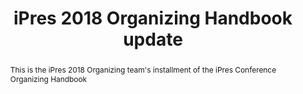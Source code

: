 ---
abstract: This is the iPres 2018 Organizing team's installment of the iPres Conference
  Organizing Handbook
creators:
- McGovern, Nance
date: null
document_url: https://services.phaidra.univie.ac.at/api/object/o:923680/download
grand_parent: iPRES
institutions:
- University of Vienna
keywords:
- boston
landing_page_url: https://phaidra.univie.ac.at/o:923680
language: eng
layout: publication
license: CC BY 4.0 International
notes_url: null
parent: iPRES 2018
publication_type: paper
size: 291853
slides_url: null
source_name: iPRES
stream_url: null
title: iPres 2018 Organizing Handbook update
year: 2018
---